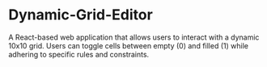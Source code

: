 # Dynamic-Grid-Editor
A React-based web application that allows users to interact with a dynamic 10x10 grid. Users can toggle cells between empty (0) and filled (1) while adhering to specific rules and constraints.
